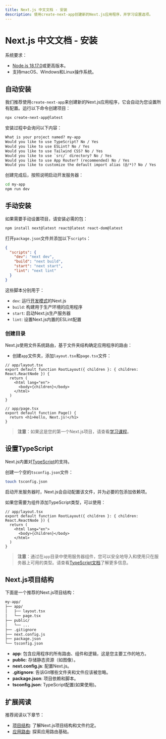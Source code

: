 ```yaml
---
title: Next.js 中文文档 - 安装
description: 使用create-next-app创建新的Next.js应用程序，并学习设置选项。
---
```


# Next.js 中文文档 - 安装

系统要求：

- [Node.js 18.17.0](https://nodejs.org/)或更高版本。
- 支持macOS、Windows和Linux操作系统。

## 自动安装

我们推荐使用`create-next-app`来创建新的Next.js应用程序，它会自动为您设置所有配置。运行以下命令创建项目：

```bash
npx create-next-app@latest
```

安装过程中会询问以下内容：

```txt
What is your project named? my-app
Would you like to use TypeScript? No / Yes
Would you like to use ESLint? No / Yes
Would you like to use Tailwind CSS? No / Yes
Would you like to use `src/` directory? No / Yes
Would you like to use App Router? (recommended) No / Yes
Would you like to customize the default import alias (@/*)? No / Yes
```

创建完成后，按照说明启动开发服务器：

```bash
cd my-app
npm run dev
```

## 手动安装

如果需要手动设置项目，请安装必需的包：

```bash
npm install next@latest react@latest react-dom@latest
```

打开`package.json`文件并添加以下`scripts`：

```json
{
  "scripts": {
    "dev": "next dev",
    "build": "next build",
    "start": "next start",
    "lint": "next lint"
  }
}
```

这些脚本分别用于：

- `dev`: 运行[开发模式](https://nextjs.org/docs/app/api-reference/next-cli#development)的Next.js
- `build`: 构建用于生产环境的应用程序
- `start`: 启动Next.js生产服务器
- `lint`: 设置Next.js内置的ESLint配置

### 创建目录

Next.js使用文件系统路由，基于文件夹结构确定应用程序的路由：

- 创建`app`文件夹，添加`layout.tsx`和`page.tsx`文件：

```tsx
// app/layout.tsx
export default function RootLayout({ children }: { children: React.ReactNode }) {
  return (
    <html lang="en">
      <body>{children}</body>
    </html>
  )
}
```

```tsx
// app/page.tsx
export default function Page() {
  return <h1>Hello, Next.js!</h1>
}
```

> **注意**：如果这是您的第一个Next.js项目，请查看[学习课程](/nextjs/app-router/getting-started)。

## 设置TypeScript

Next.js内置对[TypeScript](https://nextjs.org/docs/app/building-your-application/configuring/typescript)的支持。

创建一个空的`tsconfig.json`文件：

```bash
touch tsconfig.json
```

启动开发服务器时，Next.js会自动配置该文件，并为必要的包添加依赖项。

如果您需要为组件添加TypeScript类型，可以使用：

```tsx
// app/layout.tsx
export default function RootLayout({ children }: { children: React.ReactNode }) {
  return (
    <html lang="en">
      <body>{children}</body>
    </html>
  )
}
```

> **注意**：通过在`app`目录中使用服务器组件，您可以安全地导入和使用只在服务器上可用的类型。请查看[TypeScript文档](https://nextjs.org/docs/app/building-your-application/configuring/typescript)了解更多信息。

## Next.js项目结构

下面是一个推荐的Next.js项目结构：

```bash
my-app/
├── app/
│   ├── layout.tsx
│   └── page.tsx
├── public/
│   └── ...
├── .gitignore
├── next.config.js
├── package.json
└── tsconfig.json
```

- **app**: 包含应用程序的所有路由、组件和逻辑，这是您主要工作的地方。
- **public**: 存储静态资源（如图像）。
- **next.config.js**: 配置Next.js。
- **.gitignore**: 告诉Git哪些文件夹和文件应该被忽略。
- **package.json**: 项目依赖和脚本。
- **tsconfig.json**: TypeScript配置(如果使用)。

## 扩展阅读

推荐阅读以下章节：

- [项目结构](/nextjs/app-router/getting-started/project-structure): 了解Next.js项目结构和文件约定。
- [应用路由](/nextjs/app-router/getting-started/layouts-and-pages): 探索应用路由基础。

